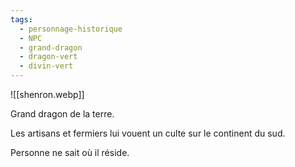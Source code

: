 ```yaml
---
tags:
  - personnage-historique
  - NPC
  - grand-dragon
  - dragon-vert
  - divin-vert
---
```


![[shenron.webp]]


Grand dragon de la terre. 

Les artisans et fermiers lui vouent un culte sur le continent du sud.

Personne ne sait où il réside.